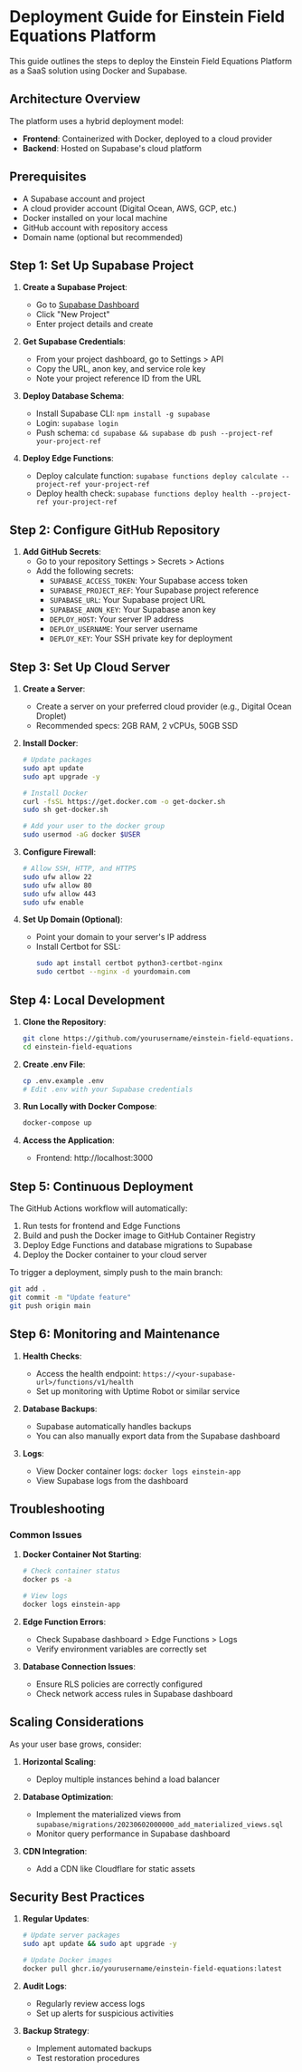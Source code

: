 # Deployment Guide for Einstein Field Equations Platform

This guide outlines the steps to deploy the Einstein Field Equations Platform as a SaaS solution using Docker and Supabase.

## Architecture Overview

The platform uses a hybrid deployment model:
- **Frontend**: Containerized with Docker, deployed to a cloud provider
- **Backend**: Hosted on Supabase's cloud platform

## Prerequisites

- A Supabase account and project
- A cloud provider account (Digital Ocean, AWS, GCP, etc.)
- Docker installed on your local machine
- GitHub account with repository access
- Domain name (optional but recommended)

## Step 1: Set Up Supabase Project

1. **Create a Supabase Project**:
   - Go to [Supabase Dashboard](https://app.supabase.io/)
   - Click "New Project"
   - Enter project details and create

2. **Get Supabase Credentials**:
   - From your project dashboard, go to Settings > API
   - Copy the URL, anon key, and service role key
   - Note your project reference ID from the URL

3. **Deploy Database Schema**:
   - Install Supabase CLI: `npm install -g supabase`
   - Login: `supabase login`
   - Push schema: `cd supabase && supabase db push --project-ref your-project-ref`

4. **Deploy Edge Functions**:
   - Deploy calculate function: `supabase functions deploy calculate --project-ref your-project-ref`
   - Deploy health check: `supabase functions deploy health --project-ref your-project-ref`

## Step 2: Configure GitHub Repository

1. **Add GitHub Secrets**:
   - Go to your repository Settings > Secrets > Actions
   - Add the following secrets:
     - `SUPABASE_ACCESS_TOKEN`: Your Supabase access token
     - `SUPABASE_PROJECT_REF`: Your Supabase project reference
     - `SUPABASE_URL`: Your Supabase project URL
     - `SUPABASE_ANON_KEY`: Your Supabase anon key
     - `DEPLOY_HOST`: Your server IP address
     - `DEPLOY_USERNAME`: Your server username
     - `DEPLOY_KEY`: Your SSH private key for deployment

## Step 3: Set Up Cloud Server

1. **Create a Server**:
   - Create a server on your preferred cloud provider (e.g., Digital Ocean Droplet)
   - Recommended specs: 2GB RAM, 2 vCPUs, 50GB SSD

2. **Install Docker**:
   ```bash
   # Update packages
   sudo apt update
   sudo apt upgrade -y

   # Install Docker
   curl -fsSL https://get.docker.com -o get-docker.sh
   sudo sh get-docker.sh

   # Add your user to the docker group
   sudo usermod -aG docker $USER
   ```

3. **Configure Firewall**:
   ```bash
   # Allow SSH, HTTP, and HTTPS
   sudo ufw allow 22
   sudo ufw allow 80
   sudo ufw allow 443
   sudo ufw enable
   ```

4. **Set Up Domain (Optional)**:
   - Point your domain to your server's IP address
   - Install Certbot for SSL:
     ```bash
     sudo apt install certbot python3-certbot-nginx
     sudo certbot --nginx -d yourdomain.com
     ```

## Step 4: Local Development

1. **Clone the Repository**:
   ```bash
   git clone https://github.com/yourusername/einstein-field-equations.git
   cd einstein-field-equations
   ```

2. **Create .env File**:
   ```bash
   cp .env.example .env
   # Edit .env with your Supabase credentials
   ```

3. **Run Locally with Docker Compose**:
   ```bash
   docker-compose up
   ```

4. **Access the Application**:
   - Frontend: http://localhost:3000

## Step 5: Continuous Deployment

The GitHub Actions workflow will automatically:
1. Run tests for frontend and Edge Functions
2. Build and push the Docker image to GitHub Container Registry
3. Deploy Edge Functions and database migrations to Supabase
4. Deploy the Docker container to your cloud server

To trigger a deployment, simply push to the main branch:
```bash
git add .
git commit -m "Update feature"
git push origin main
```

## Step 6: Monitoring and Maintenance

1. **Health Checks**:
   - Access the health endpoint: `https://<your-supabase-url>/functions/v1/health`
   - Set up monitoring with Uptime Robot or similar service

2. **Database Backups**:
   - Supabase automatically handles backups
   - You can also manually export data from the Supabase dashboard

3. **Logs**:
   - View Docker container logs: `docker logs einstein-app`
   - View Supabase logs from the dashboard

## Troubleshooting

### Common Issues

1. **Docker Container Not Starting**:
   ```bash
   # Check container status
   docker ps -a
   
   # View logs
   docker logs einstein-app
   ```

2. **Edge Function Errors**:
   - Check Supabase dashboard > Edge Functions > Logs
   - Verify environment variables are correctly set

3. **Database Connection Issues**:
   - Ensure RLS policies are correctly configured
   - Check network access rules in Supabase dashboard

## Scaling Considerations

As your user base grows, consider:

1. **Horizontal Scaling**:
   - Deploy multiple instances behind a load balancer

2. **Database Optimization**:
   - Implement the materialized views from `supabase/migrations/20230602000000_add_materialized_views.sql`
   - Monitor query performance in Supabase dashboard

3. **CDN Integration**:
   - Add a CDN like Cloudflare for static assets

## Security Best Practices

1. **Regular Updates**:
   ```bash
   # Update server packages
   sudo apt update && sudo apt upgrade -y
   
   # Update Docker images
   docker pull ghcr.io/yourusername/einstein-field-equations:latest
   ```

2. **Audit Logs**:
   - Regularly review access logs
   - Set up alerts for suspicious activities

3. **Backup Strategy**:
   - Implement automated backups
   - Test restoration procedures 